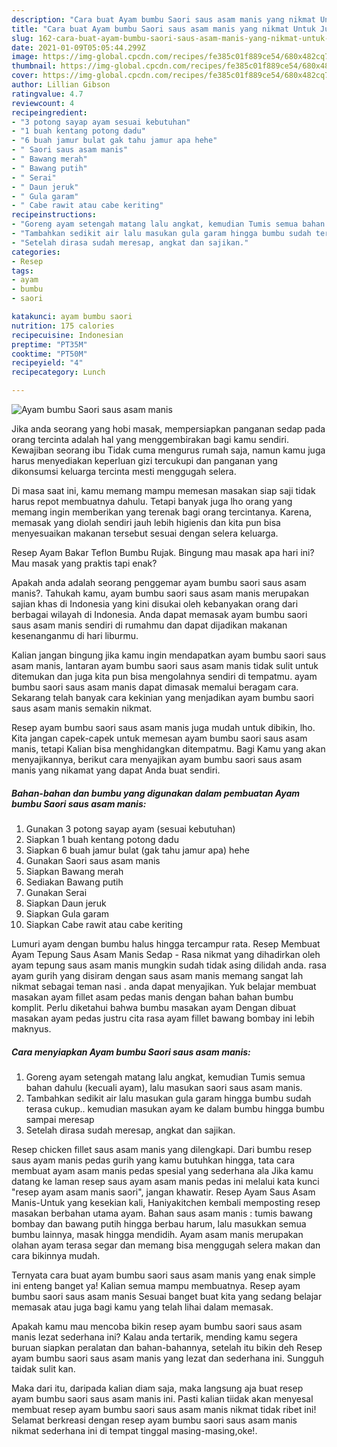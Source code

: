 ```yaml
---
description: "Cara buat Ayam bumbu Saori saus asam manis yang nikmat Untuk Jualan"
title: "Cara buat Ayam bumbu Saori saus asam manis yang nikmat Untuk Jualan"
slug: 162-cara-buat-ayam-bumbu-saori-saus-asam-manis-yang-nikmat-untuk-jualan
date: 2021-01-09T05:05:44.299Z
image: https://img-global.cpcdn.com/recipes/fe385c01f889ce54/680x482cq70/ayam-bumbu-saori-saus-asam-manis-foto-resep-utama.jpg
thumbnail: https://img-global.cpcdn.com/recipes/fe385c01f889ce54/680x482cq70/ayam-bumbu-saori-saus-asam-manis-foto-resep-utama.jpg
cover: https://img-global.cpcdn.com/recipes/fe385c01f889ce54/680x482cq70/ayam-bumbu-saori-saus-asam-manis-foto-resep-utama.jpg
author: Lillian Gibson
ratingvalue: 4.7
reviewcount: 4
recipeingredient:
- "3 potong sayap ayam sesuai kebutuhan"
- "1 buah kentang potong dadu"
- "6 buah jamur bulat gak tahu jamur apa hehe"
- " Saori saus asam manis"
- " Bawang merah"
- " Bawang putih"
- " Serai"
- " Daun jeruk"
- " Gula garam"
- " Cabe rawit atau cabe keriting"
recipeinstructions:
- "Goreng ayam setengah matang lalu angkat, kemudian Tumis semua bahan dahulu (kecuali ayam), lalu masukan saori saus asam manis."
- "Tambahkan sedikit air lalu masukan gula garam hingga bumbu sudah terasa cukup.. kemudian masukan ayam ke dalam bumbu hingga bumbu sampai meresap"
- "Setelah dirasa sudah meresap, angkat dan sajikan."
categories:
- Resep
tags:
- ayam
- bumbu
- saori

katakunci: ayam bumbu saori 
nutrition: 175 calories
recipecuisine: Indonesian
preptime: "PT35M"
cooktime: "PT50M"
recipeyield: "4"
recipecategory: Lunch

---
```



![Ayam bumbu Saori saus asam manis](https://img-global.cpcdn.com/recipes/fe385c01f889ce54/680x482cq70/ayam-bumbu-saori-saus-asam-manis-foto-resep-utama.jpg)

Jika anda seorang yang hobi masak, mempersiapkan panganan sedap pada orang tercinta adalah hal yang menggembirakan bagi kamu sendiri. Kewajiban seorang ibu Tidak cuma mengurus rumah saja, namun kamu juga harus menyediakan keperluan gizi tercukupi dan panganan yang dikonsumsi keluarga tercinta mesti menggugah selera.

Di masa  saat ini, kamu memang mampu memesan masakan siap saji tidak harus repot membuatnya dahulu. Tetapi banyak juga lho orang yang memang ingin memberikan yang terenak bagi orang tercintanya. Karena, memasak yang diolah sendiri jauh lebih higienis dan kita pun bisa menyesuaikan makanan tersebut sesuai dengan selera keluarga. 

Resep Ayam Bakar Teflon Bumbu Rujak. Bingung mau masak apa hari ini? Mau masak yang praktis tapi enak?

Apakah anda adalah seorang penggemar ayam bumbu saori saus asam manis?. Tahukah kamu, ayam bumbu saori saus asam manis merupakan sajian khas di Indonesia yang kini disukai oleh kebanyakan orang dari berbagai wilayah di Indonesia. Anda dapat memasak ayam bumbu saori saus asam manis sendiri di rumahmu dan dapat dijadikan makanan kesenanganmu di hari liburmu.

Kalian jangan bingung jika kamu ingin mendapatkan ayam bumbu saori saus asam manis, lantaran ayam bumbu saori saus asam manis tidak sulit untuk ditemukan dan juga kita pun bisa mengolahnya sendiri di tempatmu. ayam bumbu saori saus asam manis dapat dimasak memalui beragam cara. Sekarang telah banyak cara kekinian yang menjadikan ayam bumbu saori saus asam manis semakin nikmat.

Resep ayam bumbu saori saus asam manis juga mudah untuk dibikin, lho. Kita jangan capek-capek untuk memesan ayam bumbu saori saus asam manis, tetapi Kalian bisa menghidangkan ditempatmu. Bagi Kamu yang akan menyajikannya, berikut cara menyajikan ayam bumbu saori saus asam manis yang nikamat yang dapat Anda buat sendiri.

<!--inarticleads1-->

##### Bahan-bahan dan bumbu yang digunakan dalam pembuatan Ayam bumbu Saori saus asam manis:

1. Gunakan 3 potong sayap ayam (sesuai kebutuhan)
1. Siapkan 1 buah kentang potong dadu
1. Siapkan 6 buah jamur bulat (gak tahu jamur apa) hehe
1. Gunakan  Saori saus asam manis
1. Siapkan  Bawang merah
1. Sediakan  Bawang putih
1. Gunakan  Serai
1. Siapkan  Daun jeruk
1. Siapkan  Gula garam
1. Siapkan  Cabe rawit atau cabe keriting


Lumuri ayam dengan bumbu halus hingga tercampur rata. Resep Membuat Ayam Tepung Saus Asam Manis Sedap - Rasa nikmat yang dihadirkan oleh ayam tepung saus asam manis mungkin sudah tidak asing dilidah anda. rasa ayam gurih yang disiram dengan saus asam manis memang sangat lah nikmat sebagai teman nasi . anda dapat menyajikan. Yuk belajar membuat masakan ayam fillet asam pedas manis dengan bahan bahan bumbu komplit. Perlu diketahui bahwa bumbu masakan ayam Dengan dibuat masakan ayam pedas justru cita rasa ayam fillet bawang bombay ini lebih maknyus. 

<!--inarticleads2-->

##### Cara menyiapkan Ayam bumbu Saori saus asam manis:

1. Goreng ayam setengah matang lalu angkat, kemudian Tumis semua bahan dahulu (kecuali ayam), lalu masukan saori saus asam manis.
1. Tambahkan sedikit air lalu masukan gula garam hingga bumbu sudah terasa cukup.. kemudian masukan ayam ke dalam bumbu hingga bumbu sampai meresap
1. Setelah dirasa sudah meresap, angkat dan sajikan.


Resep chicken fillet saus asam manis yang dilengkapi. Dari bumbu resep saus ayam manis pedas gurih yang kamu butuhkan hingga, tata cara membuat ayam asam manis pedas spesial yang sederhana ala Jika kamu datang ke laman resep saus ayam asam manis pedas ini melalui kata kunci &#34;resep ayam asam manis saori&#34;, jangan khawatir. Resep Ayam Saus Asam Manis-Untuk yang kesekian kali, Haniyakitchen kembali memposting resep masakan berbahan utama ayam. Bahan saus asam manis : tumis bawang bombay dan bawang putih hingga berbau harum, lalu masukkan semua bumbu lainnya, masak hingga mendidih. Ayam asam manis merupakan olahan ayam terasa segar dan memang bisa menggugah selera makan dan cara bikinnya mudah. 

Ternyata cara buat ayam bumbu saori saus asam manis yang enak simple ini enteng banget ya! Kalian semua mampu membuatnya. Resep ayam bumbu saori saus asam manis Sesuai banget buat kita yang sedang belajar memasak atau juga bagi kamu yang telah lihai dalam memasak.

Apakah kamu mau mencoba bikin resep ayam bumbu saori saus asam manis lezat sederhana ini? Kalau anda tertarik, mending kamu segera buruan siapkan peralatan dan bahan-bahannya, setelah itu bikin deh Resep ayam bumbu saori saus asam manis yang lezat dan sederhana ini. Sungguh taidak sulit kan. 

Maka dari itu, daripada kalian diam saja, maka langsung aja buat resep ayam bumbu saori saus asam manis ini. Pasti kalian tiidak akan menyesal membuat resep ayam bumbu saori saus asam manis nikmat tidak ribet ini! Selamat berkreasi dengan resep ayam bumbu saori saus asam manis nikmat sederhana ini di tempat tinggal masing-masing,oke!.

